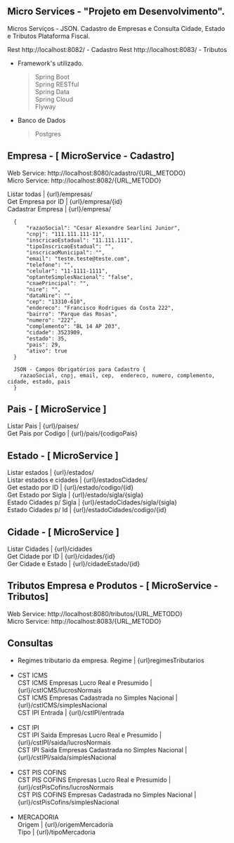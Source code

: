 ## Micro Services - "Projeto em Desenvolvimento".
  
  Micros Serviços - JSON. Cadastro de Empresas e Consulta Cidade, Estado e Tributos Plataforma Fiscal. 
  
  Rest http://localhost:8082/ - Cadastro 
  Rest http://localhost:8083/ - Tributos 
  
  * Framework's utilizado. 
    > Spring Boot</br>
    > Spring RESTful</br>
    > Spring Data</br>
    > Spring Cloud</br>
    > Flyway</br>
  * Banco de Dados 
    > Postgres</br> 
 
    
## Empresa - [ MicroService - Cadastro]

  Web Service: http://localhost:8080/cadastro/{URL_METODO}</br>
  Micro Service: http://localhost:8082/{URL_METODO}

  Listar todas | {url}/empresas/</br>
  Get Empresa por ID | {url}/empresa/{id}</br>
  Cadastrar Empresa | {url}/empresa/</br>

  ```Modelo de Json
    {
        "razaoSocial": "Cesar Alexandre Searlini Junior",
        "cnpj": "111.111.111-11",
        "inscricaoEstadual": "11.111.111",
        "tipoInscricaoEstadual": "",
        "inscricaoMunicipal": "",
        "email": "teste.teste@teste.com",
        "telefone": "",
        "celular": "11-1111-1111",
        "optanteSimplesNacional": "false",
        "cnaePrincipal": "",
        "nire": "",
        "dataNire": "",
        "cep": "13310-610",
        "endereco": "Francisco Rodrigues da Costa 222",
        "bairro": "Parque das Rosas",
        "numero": "222",
        "complemento": "BL 14 AP 203",
        "cidade": 3523909,
        "estado": 35,
        "pais": 29,
        "ativo": true
    }
  
    JSON - Campos Obrigatórios para Cadastro { 
      razaoSocial, cnpj, email, cep,  endereco, numero, complemento, cidade, estado, pais
    }
  ```
  
## Pais - [ MicroService ]  

  Listar Pais | {url}/paises/</br>
  Get Pais por Codigo | {url}/pais/{codigoPais}</br>
   
## Estado - [ MicroService ]  
  
  Listar estados | {url}/estados/</br>
  Listar estados e cidades | {url}/estadosCidades/</br>
  Get estado por ID | {url}/estado/codigo/{id}</br>
  Get Estado por Sigla | {url}/estado/sigla/{sigla}</br>
  Estado Cidades p/ Sigla | {url}/estadoCidades/sigla/{sigla}</br>
  Estado Cidades p/ Id | {url}/estadoCidades/codigo/{id}</br>
  
## Cidade - [ MicroService ]   

  Listar Cidades | {url}/cidades</br>
  Get Cidade por ID | {url}/cidades/{id}</br>
  Ger Cidade e Estado | {url}/cidadeEstado/{id}</br>

## Tributos Empresa e Produtos - [ MicroService - Tributos]

  Web Service: http://localhost:8080/tributos/{URL_METODO}</br>
  Micro Service: http://localhost:8083/{URL_METODO}</br>

  ## Consultas
  * Regimes tributario da empresa. 
  Regime | {url}regimesTributarios</br></br>
  * CST ICMS </br>
  CST ICMS Empresas Lucro Real e Presumido | {url}/cstICMS/lucrosNormais</br>
  CST ICMS Empresas Cadastrada no Simples Nacional | {url}/cstICMS/simplesNacional</br>
  CST IPI Entrada | {url}/cstIPI/entrada</br></br>
  * CST IPI </br>
  CST IPI Saida Empresas Lucro Real e Presumido | {url}/cstIPI/saida/lucrosNormais</br>
  CST IPI Saida Empresas Cadastrada no Simples Nacional | {url}/cstIPI/saida/simplesNacional</br></br>
  * CST PIS COFINS</br>
  CST PIS COFINS Empresas Lucro Real e Presumido | {url}/cstPisCofins/lucrosNormais</br>
  CST PIS COFINS Empresas Cadastrada no Simples Nacional | {url}/cstPisCofins/simplesNacional</br></br>
  * MERCADORIA</br>
  Origem | {url}/origemMercadoria</br>
  Tipo | {url}/tipoMercadoria</br>  
  
